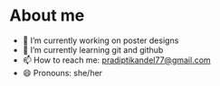 # About me 


- 🔭 I’m currently working on poster designs
- 🌱 I’m currently learning git and github
- 📫 How to reach me: pradiptikandel77@gmail.com
- 😄 Pronouns: she/her


